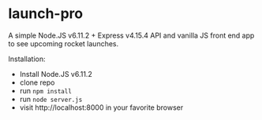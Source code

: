 # launch-pro
A simple Node.JS v6.11.2 + Express v4.15.4 API and vanilla JS front end app to see upcoming rocket launches.

Installation:
- Install Node.JS v6.11.2
- clone repo
- run `npm install`
- run `node server.js`
- visit http://localhost:8000 in your favorite browser
